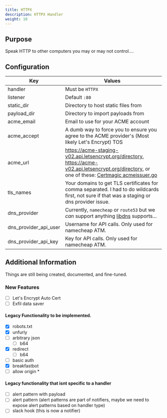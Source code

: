 ```yaml
---
title: HTTPX
description: HTTPX Handler
weight: 10
---
```


## Purpose

Speak HTTP to other computers you may or may not control....

## Configuration

| Key                   | Values                                                                                                                                                                                                                                                        |
|-----------------------|---------------------------------------------------------------------------------------------------------------------------------------------------------------------------------------------------------------------------------------------------------------|
| handler               | Must be `HTTPX`                                                                                                                                                                                                                                               |
| listener              | Default `:80`                                                                                                                                                                                                                                                 |
| static_dir            | Directory to host static files from                                                                                                                                                                                                                           |
| payload_dir           | Directory to import payloads from                                                                                                                                                                                                                             |
| acme_email            | Email to use for your ACME account                                                                                                                                                                                                                            |
| acme_accept           | A dumb way to force you to ensure you agree to the ACME provider's (Most likely Let's Encrypt) TOS                                                                                                                                                            |
| acme_url              | https://acme-staging-v02.api.letsencrypt.org/directory, https://acme-v02.api.letsencrypt.org/directory, or one of these: [Certmagic acmeissuer.go](https://github.com/caddyserver/certmagic/blob/54e6486cea81c9014aaeaf74094b11887bd5ef15/acmeissuer.go#L653) |
| tls_names             | Your domains to get TLS certificates for comma separated. I had to do wildcards first, not sure if that was a staging or dns provider issue.                                                                                                                  |
| dns_provider          | Currently, `namecheap` or `route53` but we *can* support anything [libdns](https://github.com/libdns) supports...                                                                                                                                             |
| dns_provider_api_user | Username for API calls. Only used for namecheap ATM.                                                                                                                                                                                                          |
| dns_provider_api_key  | Key for API calls. Only used for namecheap ATM.                                                                                                                                                                                                               |


## Additional Information

Things are still being created, documented, and fine-tuned.

### New Features

- [ ] Let's Encrypt Auto Cert
- [ ] Exfil data saver

#### Legacy Functionality to be implemented.

- [x] robots.txt
- [x] unfurly
- [ ] arbitrary json
    - [ ] b64
- [x] redirect
    - [ ] b64 
- [ ] basic auth
- [x] breakfastbot
- [ ] allow origin *

#### Legacy functionality that isnt specific to a handler

- [ ] alert pattern with payload
- [ ] alert pattern (alert patterns are part of notifiers, maybe we need to expose alert patterns based on handler type)
- [ ] slack hook (this is now a notifier)
